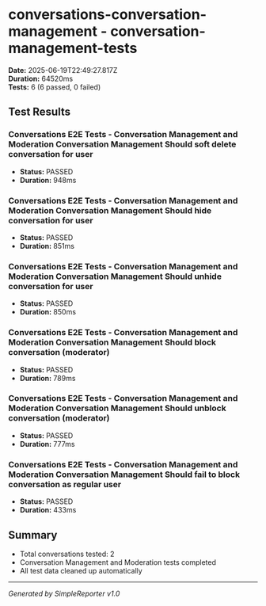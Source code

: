 # conversations-conversation-management - conversation-management-tests

**Date:** 2025-06-19T22:49:27.817Z  
**Duration:** 64520ms  
**Tests:** 6 (6 passed, 0 failed)

## Test Results


### Conversations E2E Tests - Conversation Management and Moderation Conversation Management Should soft delete conversation for user
- **Status:** PASSED
- **Duration:** 948ms



### Conversations E2E Tests - Conversation Management and Moderation Conversation Management Should hide conversation for user
- **Status:** PASSED
- **Duration:** 851ms



### Conversations E2E Tests - Conversation Management and Moderation Conversation Management Should unhide conversation for user
- **Status:** PASSED
- **Duration:** 850ms



### Conversations E2E Tests - Conversation Management and Moderation Conversation Management Should block conversation (moderator)
- **Status:** PASSED
- **Duration:** 789ms



### Conversations E2E Tests - Conversation Management and Moderation Conversation Management Should unblock conversation (moderator)
- **Status:** PASSED
- **Duration:** 777ms



### Conversations E2E Tests - Conversation Management and Moderation Conversation Management Should fail to block conversation as regular user
- **Status:** PASSED
- **Duration:** 433ms



## Summary

- Total conversations tested: 2
- Conversation Management and Moderation tests completed
- All test data cleaned up automatically

---
*Generated by SimpleReporter v1.0*
